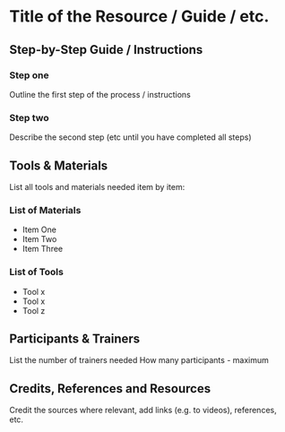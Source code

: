 # Title of the Resource / Guide / etc.

## Step-by-Step Guide / Instructions 
### Step one
Outline the first step of the process / instructions

### Step two
Describe the second step (etc until you have completed all steps) 

## Tools & Materials
List all tools and materials needed item by item: 
### List of Materials
- Item One
- Item Two
- Item Three

### List of Tools
- Tool x
- Tool x
- Tool z

## Participants & Trainers
List the number of trainers needed 
How many participants - maximum

## Credits, References and Resources  
Credit the sources where relevant, add links (e.g. to videos), references, etc.
